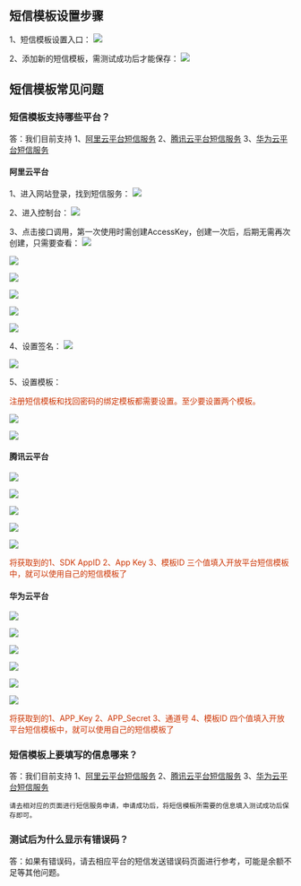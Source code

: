 ## 短信模板设置步骤

1、短信模板设置入口：
![](../image/mail1.jpg)

2、添加新的短信模板，需测试成功后才能保存：
![](../image/message1.jpg)


## 短信模板常见问题

### 短信模板支持哪些平台？
答：我们目前支持
    1、[阿里云平台短信服务](https://www.aliyun.com/product/sms)
    2、[腾讯云平台短信服务](https://cloud.tencent.com/product/sms)
    3、[华为云平台短信服务](https://www.huaweicloud.com/product/msgsms.html)


#### 阿里云平台

1、进入网站登录，找到短信服务：
![](../image/ali0.jpg)

2、进入控制台：
![](../image/ali1.jpg)

3、点击接口调用，第一次使用时需创建AccessKey，创建一次后，后期无需再次创建，只需要查看：
![](../image/ali2.jpg)

![](../image/ali3.jpg)

![](../image/ali4.jpg)

![](../image/ali5.jpg)

![](../image/ali6.jpg)

![](../image/ali7.jpg)

4、设置签名：
![](../image/ali8.jpg)

![](../image/ali9.jpg)

5、设置模板：

<label style="color:#c30">注册短信模板和找回密码的绑定模板都需要设置。至少要设置两个模板。</label>

![](../image/ali10.jpg)

![](../image/ali11.jpg)

#### 腾讯云平台

![](../image/tx0.jpg)

![](../image/tx1.jpg)

![](../image/tx2.jpg)

![](../image/tx3.jpg)

![](../image/tx4.jpg)

<label style="color:#c30">将获取到的1、SDK AppID 2、App Key 3、模板ID 三个值填入开放平台短信模板中，就可以使用自己的短信模板了</label>

#### 华为云平台

![](../image/hw0.jpg)

![](../image/hw1.jpg)

![](../image/hw2.jpg)

![](../image/hw3.jpg)

![](../image/hw4.jpg)

![](../image/hw5.jpg)

<label style="color:#c30">将获取到的1、APP_Key 2、APP_Secret  3、通道号  4、模板ID 四个值填入开放平台短信模板中，就可以使用自己的短信模板了</label>

### 短信模板上要填写的信息哪来？
答：我们目前支持
    1、[阿里云平台短信服务](https://www.aliyun.com/product/sms)
    2、[腾讯云平台短信服务](https://cloud.tencent.com/product/sms)
    3、[华为云平台短信服务](https://www.huaweicloud.com/product/msgsms.html)

    请去相对应的页面进行短信服务申请，申请成功后，将短信模板所需要的信息填入测试成功后保存即可。
    
### 测试后为什么显示有错误码？
答：如果有错误码，请去相应平台的短信发送错误码页面进行参考，可能是余额不足等其他问题。
    

    